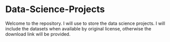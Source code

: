 # Data-Science-Projects
Welcome to the repository. I will use to store the data science projects. I will include the datasets when available by original license, otherwise the download link will be provided.
